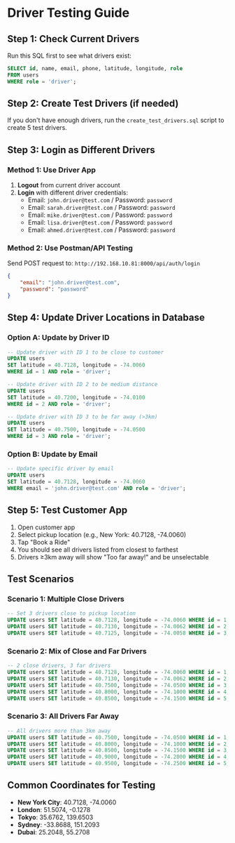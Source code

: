 # Driver Testing Guide

## Step 1: Check Current Drivers
Run this SQL first to see what drivers exist:
```sql
SELECT id, name, email, phone, latitude, longitude, role 
FROM users 
WHERE role = 'driver';
```

## Step 2: Create Test Drivers (if needed)
If you don't have enough drivers, run the `create_test_drivers.sql` script to create 5 test drivers.

## Step 3: Login as Different Drivers

### Method 1: Use Driver App
1. **Logout** from current driver account
2. **Login** with different driver credentials:
   - Email: `john.driver@test.com` / Password: `password`
   - Email: `sarah.driver@test.com` / Password: `password`
   - Email: `mike.driver@test.com` / Password: `password`
   - Email: `lisa.driver@test.com` / Password: `password`
   - Email: `ahmed.driver@test.com` / Password: `password`

### Method 2: Use Postman/API Testing
Send POST request to: `http://192.168.10.81:8000/api/auth/login`
```json
{
    "email": "john.driver@test.com",
    "password": "password"
}
```

## Step 4: Update Driver Locations in Database

### Option A: Update by Driver ID
```sql
-- Update driver with ID 1 to be close to customer
UPDATE users 
SET latitude = 40.7128, longitude = -74.0060
WHERE id = 1 AND role = 'driver';

-- Update driver with ID 2 to be medium distance
UPDATE users 
SET latitude = 40.7200, longitude = -74.0100
WHERE id = 2 AND role = 'driver';

-- Update driver with ID 3 to be far away (>3km)
UPDATE users 
SET latitude = 40.7500, longitude = -74.0500
WHERE id = 3 AND role = 'driver';
```

### Option B: Update by Email
```sql
-- Update specific driver by email
UPDATE users 
SET latitude = 40.7128, longitude = -74.0060
WHERE email = 'john.driver@test.com' AND role = 'driver';
```

## Step 5: Test Customer App
1. Open customer app
2. Select pickup location (e.g., New York: 40.7128, -74.0060)
3. Tap "Book a Ride"
4. You should see all drivers listed from closest to farthest
5. Drivers ≥3km away will show "Too far away!" and be unselectable

## Test Scenarios

### Scenario 1: Multiple Close Drivers
```sql
-- Set 3 drivers close to pickup location
UPDATE users SET latitude = 40.7128, longitude = -74.0060 WHERE id = 1;
UPDATE users SET latitude = 40.7130, longitude = -74.0062 WHERE id = 2;
UPDATE users SET latitude = 40.7125, longitude = -74.0058 WHERE id = 3;
```

### Scenario 2: Mix of Close and Far Drivers
```sql
-- 2 close drivers, 3 far drivers
UPDATE users SET latitude = 40.7128, longitude = -74.0060 WHERE id = 1; -- Close
UPDATE users SET latitude = 40.7130, longitude = -74.0062 WHERE id = 2; -- Close
UPDATE users SET latitude = 40.7500, longitude = -74.0500 WHERE id = 3; -- Far
UPDATE users SET latitude = 40.8000, longitude = -74.1000 WHERE id = 4; -- Far
UPDATE users SET latitude = 40.8500, longitude = -74.1500 WHERE id = 5; -- Far
```

### Scenario 3: All Drivers Far Away
```sql
-- All drivers more than 3km away
UPDATE users SET latitude = 40.7500, longitude = -74.0500 WHERE id = 1;
UPDATE users SET latitude = 40.8000, longitude = -74.1000 WHERE id = 2;
UPDATE users SET latitude = 40.8500, longitude = -74.1500 WHERE id = 3;
UPDATE users SET latitude = 40.9000, longitude = -74.2000 WHERE id = 4;
UPDATE users SET latitude = 40.9500, longitude = -74.2500 WHERE id = 5;
```

## Common Coordinates for Testing
- **New York City**: 40.7128, -74.0060
- **London**: 51.5074, -0.1278
- **Tokyo**: 35.6762, 139.6503
- **Sydney**: -33.8688, 151.2093
- **Dubai**: 25.2048, 55.2708 